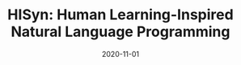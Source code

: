 ---
title: "HISyn: Human Learning-Inspired Natural Language Programming"
collection: publications
date: 2020-11-01
venue: 'The ACM Joint European Software Engineering Conference and Symposium on the Foundations of Software Engineering (<b>ESEC/FSE</b>), Sacramento, California, United States, November 2020. (acceptance rate: 101/360=28%) '
paperurl: 'https://2020.esec-fse.org/details/fse-2020-papers/7/HISyn-Human-Learning-Inspired-Natural-Language-Programming'
authors: 'Zifan Nan, Hui Guan, Xipeng Shen'
---